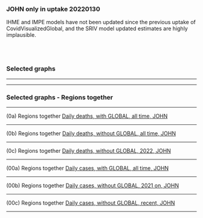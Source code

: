 

### JOHN only in uptake 20220130

IHME and IMPE models have not been updated since the previous uptake of CovidVisualizedGlobal, and the SRIV model updated estimates are highly implausible. 

<br/><br/>



### Selected graphs


****
****


### Selected graphs - Regions together


****

(0a) Regions together [Daily deaths, with GLOBAL, all time, JOHN](https://github.com/pourmalek/CovidVisualizedGlobal/blob/main/20220130/output/merge/graph%201a1%20JOHN%20COVID-19%20daily%20deaths%2C%20regions%20together%2C%20JOHN.pdf)


****

(0b) Regions together [Daily deaths, without GLOBAL, all time, JOHN](https://github.com/pourmalek/CovidVisualizedGlobal/blob/main/20220130/output/merge/graph%201a2%20JOHN%20COVID-19%20daily%20deaths%2C%20regions%20together%2C%20JOHN.pdf)


****

(0c) Regions together [Daily deaths, without GLOBAL, 2022, JOHN](https://github.com/pourmalek/CovidVisualizedGlobal/blob/main/20220130/output/merge/graph%201a3%20JOHN%20COVID-19%20daily%20deaths%2C%20regions%20together%2C%20JOHN.pdf)


****

(00a) Regions together [Daily cases, with GLOBAL, all time, JOHN](https://github.com/pourmalek/CovidVisualizedGlobal/blob/main/20220130/output/merge/graph%202a1%20JOHN%20COVID-19%20daily%20cases%2C%20regions%20together%2C%20JOHN.pdf)


****

(00b) Regions together [Daily cases, without GLOBAL, 2021 on, JOHN](https://github.com/pourmalek/CovidVisualizedGlobal/blob/main/20220130/output/merge/graph%202a2%20JOHN%20COVID-19%20daily%20cases%2C%20regions%20together%2C%20JOHN.pdf)


****

(00c) Regions together [Daily cases, without GLOBAL, recent, JOHN](https://github.com/pourmalek/CovidVisualizedGlobal/blob/main/20220130/output/merge/graph%202a3%20JOHN%20COVID-19%20daily%20cases%2C%20regions%20together%2C%20JOHN.pdf)


****
